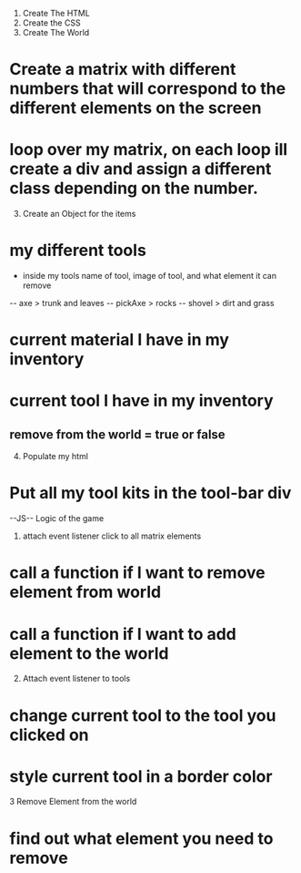 1. Create The HTML
2. Create the CSS
3. Create The World

# Create a matrix with different numbers that will correspond to the different elements on the screen

# loop over my matrix, on each loop ill create a div and assign a different class depending on the number.

3. Create an Object for the items

# my different tools

- inside my tools name of tool, image of tool, and what element it can remove

-- axe > trunk and leaves
-- pickAxe > rocks
-- shovel > dirt and grass

# current material I have in my inventory

# current tool I have in my inventory

## remove from the world = true or false

4. Populate my html

# Put all my tool kits in the tool-bar div

--JS--
Logic of the game

1.  attach event listener click to all matrix elements

# call a function if I want to remove element from world

# call a function if I want to add element to the world

2.  Attach event listener to tools

# change current tool to the tool you clicked on

# style current tool in a border color

3 Remove Element from the world

# find out what element you need to remove
